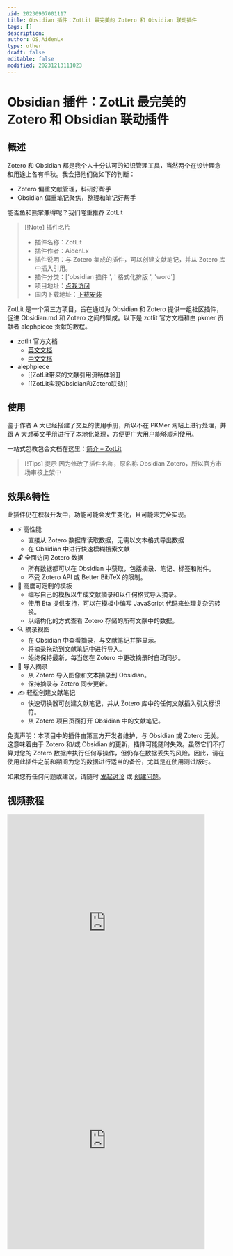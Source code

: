 ```yaml
---
uid: 20230907001117
title: Obsidian 插件：ZotLit 最完美的 Zotero 和 Obsidian 联动插件
tags: []
description: 
author: OS,AidenLx
type: other
draft: false
editable: false
modified: 20231213111023
---
```


# Obsidian 插件：ZotLit 最完美的 Zotero 和 Obsidian 联动插件

## 概述

Zotero 和 Obsidian 都是我个人十分认可的知识管理工具，当然两个在设计理念和用途上各有千秋。我会把他们做如下的判断：

- Zotero 偏重文献管理，科研好帮手
- Obsidian 偏重笔记聚焦，整理和笔记好帮手

能否鱼和熊掌兼得呢？我们隆重推荐 ZotLit

> [!Note] 插件名片
> - 插件名称：ZotLit
> - 插件作者：AidenLx
> - 插件说明：与 Zotero 集成的插件，可以创建文献笔记，并从 Zotero 库中插入引用。
> - 插件分类：['obsidian 插件 ', ' 格式化排版 ', 'word']
> - 项目地址：[点我访问](https://github.com/PKM-er/obsidian-zotlit)
> - 国内下载地址：[下载安装](https://pkmer.cn/products/plugin/pluginMarket/?obsidian-zotlit)

ZotLit 是一个第三方项目，旨在通过为 Obsidian 和 Zotero 提供一组社区插件，促进 Obsidian.md 和 Zotero 之间的集成。以下是 zotlit 官方文档和由 pkmer 贡献者 alephpiece 贡献的教程。

- zotlit 官方文档
	- [英文文档](https://obzt.aidenlx.top/)
	- [中文文档](https://obzt.aidenlx.top/zh-CN/)
- alephpiece
	- [[ZotLit带来的文献引用流畅体验]]
	- [[ZotLit实现Obsidian和Zotero联动]]

## 使用

鉴于作者 A 大已经搭建了交互的使用手册，所以不在 PKMer 网站上进行处理，并跟 A 大对英文手册进行了本地化处理，方便更广大用户能够顺利使用。

一站式包教包会文档在这里：[简介 – ZotLit](https://zotlit.aidenlx.top/zh-CN)

> [!Tips] 提示
> 因为修改了插件名称，原名称 Obsidian Zotero，所以官方市场审核上架中

## 效果&特性

此插件仍在积极开发中，功能可能会发生变化，且可能未完全实现。

- ⚡️ 高性能
	- 直接从 Zotero 数据库读取数据，无需以文本格式导出数据
	- 在 Obsidian 中进行快速模糊搜索文献
- 🔓 全面访问 Zotero 数据
	- 所有数据都可以在 Obsidian 中获取，包括摘录、笔记、标签和附件。
	- 不受 Zotero API 或 Better BibTeX 的限制。
- 🔨 高度可定制的模板
	- 编写自己的模板以生成文献摘录和以任何格式导入摘录。
	- 使用 Eta 提供支持，可以在模板中编写 JavaScript 代码来处理复杂的转换。
	- 以结构化的方式查看 Zotero 存储的所有文献中的数据。
- 🔍 摘录视图
	- 在 Obsidian 中查看摘录，与文献笔记并排显示。
	- 将摘录拖动到文献笔记中进行导入。
	- 始终保持最新，每当您在 Zotero 中更改摘录时自动同步。
- 📝 导入摘录
	- 从 Zotero 导入图像和文本摘录到 Obsidian。
	- 保持摘录与 Zotero 同步更新。
- ✍️ 轻松创建文献笔记
	- 快速切换器可创建文献笔记，并从 Zotero 库中的任何文献插入引文标识符。
	- 从 Zotero 项目页面打开 Obsidian 中的文献笔记。

免责声明：本项目中的插件由第三方开发者维护，与 Obsidian 或 Zotero 无关。这意味着由于 Zotero 和/或 Obsidian 的更新，插件可能随时失效。虽然它们不打算对您的 Zotero 数据库执行任何写操作，但仍存在数据丢失的风险。因此，请在使用此插件之前和期间为您的数据进行适当的备份，尤其是在使用测试版时。

如果您有任何问题或建议，请随时 [发起讨论](https://github.com/PKM-er/obsidian-zotlit/discussions/new/choose) 或 [创建问题](https://github.com/PKM-er/obsidian-zotlit/issues/new)。

## 视频教程

<iframe src="https://player.bilibili.com/player.html?aid=964486961&bvid=BV1gH4y1k7gz&cid=1354499856&p=1&autoplay=false" scrolling="no" border="0" frameborder="no" framespacing="0" allowfullscreen="true" width="90%" height="500"> </iframe>

<iframe src="https://player.bilibili.com/player.html?aid=1403444421&bvid=BV18r421G7Fg&cid=1511572800&p=1&autoplay=false" scrolling="no" border="0" frameborder="no" framespacing="0" allowfullscreen="true" width="90%" height="500"> </iframe>